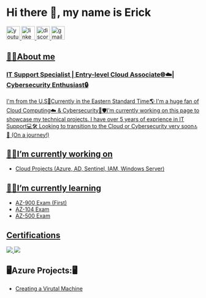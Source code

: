# Hi there 👋, my name is Erick 

<div align="left">
  <a href="https://www.youtube.com/user/Custoh" target="_blank">
  <img src="https://img.shields.io/static/v1?message=Youtube&logo=youtube&label=&color=FF0000&logoColor=white&labelColor=&style=for-the-badge" height="35" alt="youtube logo"  />
    
  <a href="https://www.linkedin.com/in/erick1808/" target="_blank">
  <img src="https://img.shields.io/static/v1?message=LinkedIn&logo=linkedin&label=&color=0077B5&logoColor=white&labelColor=&style=for-the-badge" height="35" alt="linkedin logo"  />

  <a href="https://discord.com/users/erickl1808#6444" target="_blank">
  <img src="https://img.shields.io/static/v1?message=Discord&logo=discord&label=&color=7289DA&logoColor=white&labelColor=&style=for-the-badge" height="35" alt="discord logo"  />

    
  <img src="https://img.shields.io/static/v1?message=Gmail&logo=gmail&label=&color=D14836&logoColor=white&labelColor=&style=for-the-badge" height="35" alt="gmail logo"  />

</div>

## 🙋‍♂️About me
### IT Support Specialist | Entry-level Cloud Associate🌐☁️| Cybersecurity Enthusiast🔒 

I'm from the U.S📍Currently in the Eastern Standard Time🌎 I'm a huge fan of Cloud Computing☁️ & Cybersecurity🔐🛡️I’m currently working on this page to showcase my technical projects. I have over 5 years of exprience in IT Support💻🛠️ Looking to transition to the Cloud or Cybersecurity very soon🔝🛜 (On a journey!)

## 🔭🔨I’m currently working on 

- Cloud Projects (Azure, AD, Sentinel, IAM, Windows Server)

## 👨‍💻I’m currently learning  

- AZ-900 Exam (First)
- AZ-104 Exam
- AZ-500 Exam

<h2>Certifications</h2>
<div>
  <a href="https://www.credly.com/badges/b56768b8-fad1-446b-9dac-8767903e917e/linked_in?t=shcfe8" target="_blank">
    <img src="https://img.shields.io/badge/-CompTIA%20A%2B-FF0000?&style=for-the-badge&logo=CompTIA&logoColor=white" />
</a>

<a href="https://www.coursera.org/account/accomplishments/professional-cert/7FAVNC5E8T9A?utm_source=link&utm_medium=certificate&utm_content=cert_image&utm_campaign=sharing_cta&utm_product=prof" target="_blank">
    <img src="https://img.shields.io/badge/-Google%20IT%20Support%20Professional-4285F4?&style=for-the-badge&logo=google&logoColor=white" />
</a>

<h2>🖥️Azure Projects:🖥️</h2>

- [Creating a Virutal Machine](https://github.com/ErickL1808/Creating-a-VM-in-Azure)
